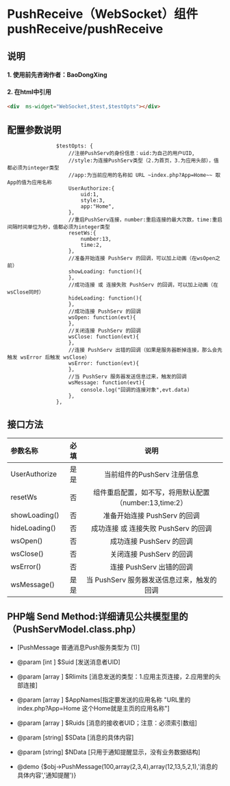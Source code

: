 # PushReceive（WebSocket）组件 pushReceive/pushReceive

## 说明
#### 1. 使用前先咨询作者：BaoDongXing

#### 2. 在html中引用
```html
<div  ms-widget="WebSocket,$test,$testOpts"></div>
```


## 配置参数说明
                    $testOpts: {
                        //注册PushServ的身份信息：uid:为自己的用户UID,
                        //style:为连接PushServ类型（2.为首页，3.为应用头部），值都必须为integer类型
                        //app:为当前应用的名称如 URL ~index.php?App=Home~~ 取App的值为应用名称
                        UserAuthorize:{
                            uid:1,
                            style:3,
                            app:"Home",
                        },
                        //重启PushServ连接，number:重启连接的最大次数，time:重启间隔时间单位为秒，值都必须为integer类型
                        resetWs:{
                            number:13,
                            time:2,
                        },
                        //准备开始连接 PushServ 的回调，可以加上动画（在wsOpen之前）
                        showLoading: function(){
                        },
                        //成功连接 或 连接失败 PushServ 的回调，可以加上动画（在wsClose同时）
                        hideLoading: function(){
                        },
                        //成功连接 PushServ 的回调
                        wsOpen: function(evt){
                        },
                        //关闭连接 PushServ 的回调
                        wsClose: function(evt){
                        },
                        //连接 PushServ 出错的回调（如果是服务器断掉连接，那么会先触发 wsError 后触发 wsClose）
                        wsError: function(evt){
                        },
                        //当 PushServ 服务器发送信息过来，触发的回调
                        wsMessage: function(evt){
                            console.log("回调的连接对象",evt.data)
                        },
                    },


##  接口方法

| 参数名称      |    必填 | 说明  |
| :-------- | --------:| :--: |
|UserAuthorize|是是| 当前组件的PushServ 注册信息  |
|resetWs|否| 组件重启配置，如不写，将用默认配置（number:13,time:2）  |
|showLoading()|否| 准备开始连接 PushServ 的回调  |
|hideLoading()|否| 成功连接 或 连接失败 PushServ 的回调  |
|wsOpen()|否| 成功连接 PushServ 的回调  |
|wsClose()|否| 关闭连接 PushServ 的回调  |
|wsError()|否| 连接 PushServ 出错的回调  |
|wsMessage()|是是| 当 PushServ 服务器发送信息过来，触发的回调  |

## PHP端 Send Method:详细请见公共模型里的（PushServModel.class.php）

* [PushMessage 普通消息Push服务类型为 (1)]
* @param [int   ] $Suid    [发送消息者UID]
* @param [array ] $Rlimits [消息发送的类型：1.应用主页连接，2.应用里的头部连接]
* @param [array ] $AppNames[指定要发送的应用名称 "URL里的 index.php?App=Home 这个Home就是主页的应用名称"]
* @param [array ] $Ruids   [消息的接收者UID；注意：必须索引数组]
* @param [string] $SData   [消息的具体内容]
* @param [string] $NData   [只用于通知提醒显示，没有业务数据结构]

* @demo  {$obj->PushMessage(100,array(2,3,4),array(12,13,5,2,1),'消息的具体内容','通知提醒')}


